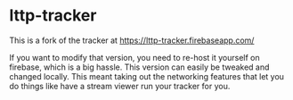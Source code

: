 # lttp-tracker
This is a fork of the tracker at https://lttp-tracker.firebaseapp.com/

If you want to modify that version, you need to re-host it yourself on firebase, which is a big hassle. This version can easily be tweaked and changed locally. This meant taking out the networking features that let you do things like have a stream viewer run your tracker for you.
